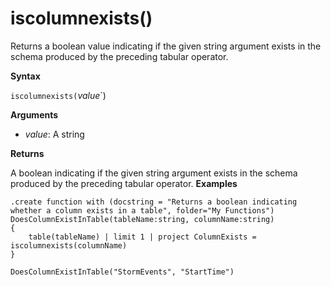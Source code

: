 # iscolumnexists()

Returns a boolean value indicating if the given string argument exists in the schema produced by the preceding tabular operator.


**Syntax**

`iscolumnexists(`*value*`)

**Arguments**

* *value*: A string

**Returns**

A boolean indicating if the given string argument exists in the schema produced by the preceding tabular operator.
**Examples**

<!-- csl -->
```
.create function with (docstring = "Returns a boolean indicating whether a column exists in a table", folder="My Functions")
DoesColumnExistInTable(tableName:string, columnName:string)
{
	table(tableName) | limit 1 | project ColumnExists = iscolumnexists(columnName) 
}

DoesColumnExistInTable("StormEvents", "StartTime")
```
